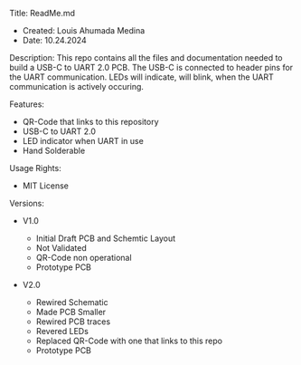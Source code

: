 Title: ReadMe.md
- Created: Louis Ahumada Medina
- Date: 10.24.2024

Description:
This repo contains all the files and documentation needed to build a USB-C to UART 2.0 PCB. 
The USB-C is connected to header pins for the UART communication. 
LEDs will indicate, will blink, when the UART communication is actively occuring.

Features:
- QR-Code that links to this repository
- USB-C to UART 2.0
- LED indicator when UART in use
- Hand Solderable

Usage Rights:
- MIT License

Versions:
- V1.0
  - Initial Draft PCB and Schemtic Layout
  - Not Validated
  - QR-Code non operational
  - Prototype PCB
 
- V2.0
  - Rewired Schematic
  - Made PCB Smaller
  - Rewired PCB traces
  - Revered LEDs
  - Replaced QR-Code with one that links to this repo
  - Prototype PCB     
